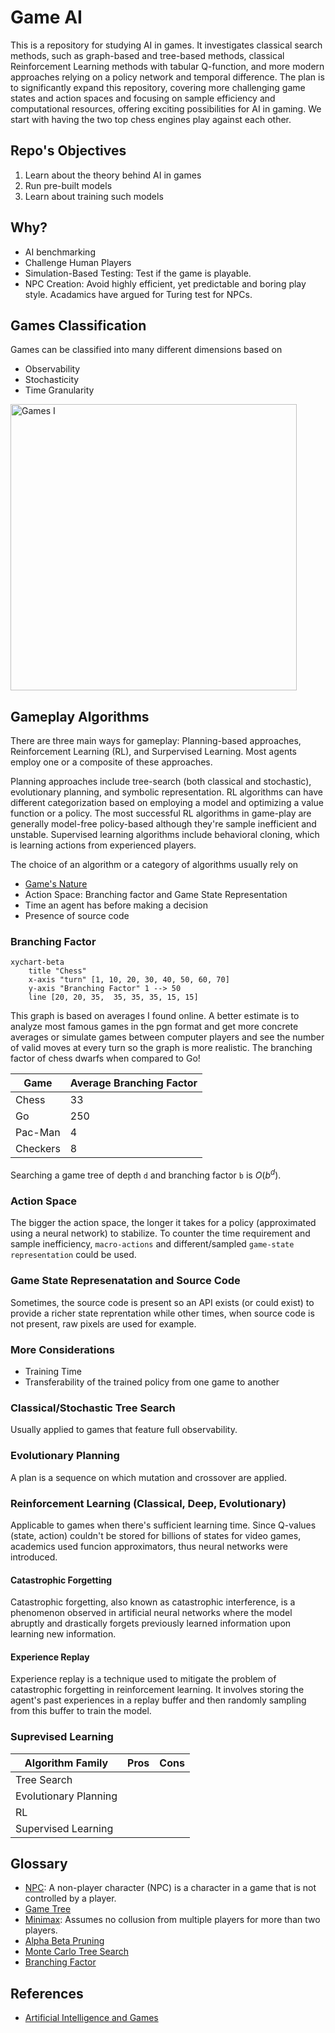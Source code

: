 # Game AI
This is a repository for studying AI in games. It investigates classical search methods, such as graph-based and tree-based methods, classical Reinforcement Learning methods with tabular Q-function, and more modern approaches relying on a policy network and temporal difference. The plan is to significantly expand this repository, covering more challenging game states and action spaces and focusing on sample efficiency and computational resources, offering exciting possibilities for AI in gaming. We start with having the two top chess engines play against each other.

## Repo's Objectives
1. Learn about the theory behind AI in games
2. Run pre-built models
3. Learn about training such models

## Why?
- AI benchmarking
- Challenge Human Players
- Simulation-Based Testing: Test if the game is playable.
- NPC Creation: Avoid highly efficient, yet predictable and boring play style. Acadamics have argued for Turing test for NPCs.

## Games Classification
Games can be classified into many different dimensions based on
 - Observability
 - Stochasticity
 - Time Granularity
 
<img width="458" alt="Games I" src="https://github.com/user-attachments/assets/6d388b66-1e0b-4657-9d17-e4603e21968a">

## Gameplay Algorithms
There are three main ways for gameplay: Planning-based approaches, Reinforcement Learning (RL), and Surpervised Learning. Most agents employ one or a composite of these approaches.

Planning approaches include tree-search (both classical and stochastic), evolutionary planning, and symbolic representation. RL algorithms can have different categorization based on employing a model and optimizing a value function or a policy. The most successful RL algorithms in game-play are generally model-free policy-based although they're sample inefficient and unstable. Supervised learning algorithms include behavioral cloning, which is learning actions from experienced players.

The choice of an algorithm or a category of algorithms usually rely on
- [Game's Nature](#Games-Classification)
- Action Space: Branching factor and Game State Representation
- Time an agent has before making a decision
- Presence of source code

### Branching Factor
```mermaid
xychart-beta
    title "Chess"
    x-axis "turn" [1, 10, 20, 30, 40, 50, 60, 70]
    y-axis "Branching Factor" 1 --> 50
    line [20, 20, 35,  35, 35, 35, 15, 15]
```
This graph is based on averages I found online. A better estimate is to analyze most famous games in the pgn format and get more concrete averages or simulate games between computer players and see the number of valid moves at every turn so the graph is more realistic. The branching factor of chess dwarfs when compared to Go!

| Game       | Average Branching Factor |
|------------|-----------------------------
| Chess      | 33                       |
| Go         | 250                      |
| Pac-Man    | 4                        |
| Checkers   | 8                        |

Searching a game tree of depth `d` and branching factor `b` is $O(b^d)$.

### Action Space
The bigger the action space, the longer it takes for a policy (approximated using a neural network) to stabilize. To counter the time requirement and sample inefficiency, `macro-actions` and different/sampled `game-state representation` could be used.

### Game State Represenatation and Source Code
Sometimes, the source code is present so an API exists (or could exist) to provide a richer state reprentation while other times, when source code is not present, raw pixels are used for example.

### More Considerations
- Training Time
- Transferability of the trained policy from one game to another

### Classical/Stochastic Tree Search
Usually applied to games that feature full observability.

### Evolutionary Planning
A plan is a sequence on which mutation and crossover are applied.

### Reinforcement Learning (Classical, Deep, Evolutionary)
Applicable to games when there's sufficient learning time. Since Q-values (state, action) couldn't be stored for billions of states for video games, academics used funcion approximators, thus neural networks were introduced.

#### Catastrophic Forgetting
Catastrophic forgetting, also known as catastrophic interference, is a phenomenon observed in artificial neural networks where the model abruptly and drastically forgets previously learned information upon learning new information.

#### Experience Replay
Experience replay is a technique used to mitigate the problem of catastrophic forgetting in reinforcement learning. It involves storing the agent's past experiences in a replay buffer and then randomly sampling from this buffer to train the model.


### Suprevised Learning

| Algorithm Family       | Pros | Cons |
|------------------------|------|------|
| Tree Search            |      |      |
| Evolutionary Planning  |      |      |
| RL                     |      |      |
| Supervised Learning    |      |      |

## Glossary
- [NPC](https://en.wikipedia.org/wiki/Non-player_character): A non-player character (NPC) is a character in a game that is not controlled by a player. 
- [Game Tree](https://en.wikipedia.org/wiki/Game_tree)
- [Minimax](https://en.wikipedia.org/wiki/Minimax): Assumes no collusion from multiple players for more than two players.
- [Alpha Beta Pruning](https://en.wikipedia.org/wiki/Alpha%E2%80%93beta_pruning)
- [Monte Carlo Tree Search](https://github.com/shehio/monte-carlo-tree-search)
- [Branching Factor](https://en.wikipedia.org/wiki/Branching_factor)

## References
- [Artificial Intelligence and Games](https://gameaibook.org/book.pdf)
